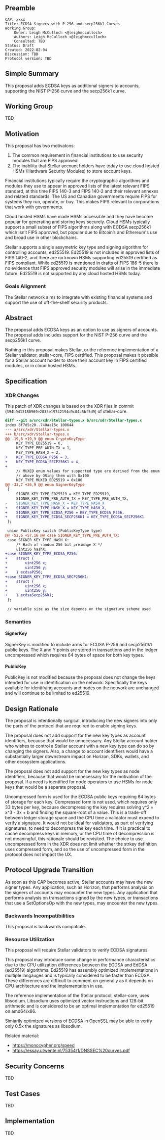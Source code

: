 ## Preamble

```
CAP: xxxx
Title: ECDSA Signers with P-256 and secp256k1 Curves
Working Group:
    Owner: Leigh McCulloch <@leighmcculloch>
    Authors: Leigh McCulloch <@leighmcculloch>
    Consulted: TBD
Status: Draft
Created: 2022-02-04
Discussion: TBD
Protocol version: TBD
```

## Simple Summary

This proposal adds ECDSA keys as additional signers to accounts, supporting the
NIST P-256 curve and the secp256k1 curve.

## Working Group

TBD

## Motivation

This proposal has two motivatons:
1. The common requirement in financial institutions to use security modules that
are FIPS approved.
2. The inability that Stellar account holders have today to use cloud hosted
HSMs (Hardware Security Modules) to store account keys.

Financial institutions typically require the cryptographic algorithms and
modules they use to appear in approved lists of the latest relevant FIPS
standard, at this time FIPS 140-3 and FIPS 140-2 and their relevant annexes and
related standards. The US and Canadian governments require FIPS for systems they
run, operate, or buy. This makes FIPS relevant to corporations that work with
governments.

Cloud hosted HSMs have made HSMs accessible and they have become popular for
generating and storing keys securely. Cloud HSMs typically support a small
subset of FIPS algorithms along with ECDSA secp256k1 which isn’t FIPS approved,
but popular due to Bitcoin’s and Ethereum's use and broad use in other
blockchains.

Stellar supports a single assymetric key type and signing algorithm for
controlling accounts, ed255519. Ed25519 is not included in approved lists of
FIPS 140-2, and there are no known HSMs supporting ed25519 certified as FIPS
compliant. While ed25519 is mentioned in drafts of FIPS 186-5 there is no
evidence that FIPS approved security modules will arise in the immediate future.
Ed25519 is not supported by any cloud hosted HSMs today.

### Goals Alignment

The Stellar network aims to integrate with existing financial systems and
support the use of off-the-shelf security products.

## Abstract

The proposal adds ECDSA keys as an option to use as signers of accounts. The
proposal adds includes support for the NIST P-256 curve and the secp256k1 curve.

Nothing in this proposal makes Stellar, or the reference implementation of a
Stellar validator, stellar-core, FIPS certified. This proposal makes it possible
for a Stellar account holder to store their account key in FIPS certified
modules, or in cloud hosted HSMs.

## Specification

### XDR Changes

This patch of XDR changes is based on the XDR files in commit (`394b9413180969e2035e19742194d9c04c5bf5d9`) of stellar-core.
```diff mddiffcheck.base=394b9413180969e2035e19742194d9c04c5bf5d9
diff --git a/src/xdr/Stellar-types.x b/src/xdr/Stellar-types.x
index 8f7d5c20..740aa15c 100644
--- a/src/xdr/Stellar-types.x
+++ b/src/xdr/Stellar-types.x
@@ -19,6 +19,9 @@ enum CryptoKeyType
     KEY_TYPE_ED25519 = 0,
     KEY_TYPE_PRE_AUTH_TX = 1,
     KEY_TYPE_HASH_X = 2,
+    KEY_TYPE_ECDSA_P256 = 3,
+    KEY_TYPE_ECDSA_SECP256K1 = 4,
+
     // MUXED enum values for supported type are derived from the enum values
     // above by ORing them with 0x100
     KEY_TYPE_MUXED_ED25519 = 0x100
@@ -33,7 +36,9 @@ enum SignerKeyType
 {
     SIGNER_KEY_TYPE_ED25519 = KEY_TYPE_ED25519,
     SIGNER_KEY_TYPE_PRE_AUTH_TX = KEY_TYPE_PRE_AUTH_TX,
-    SIGNER_KEY_TYPE_HASH_X = KEY_TYPE_HASH_X
+    SIGNER_KEY_TYPE_HASH_X = KEY_TYPE_HASH_X,
+    SIGNER_KEY_TYPE_ECDSA_P256 = KEY_TYPE_ECDSA_P256,
+    SIGNER_KEY_TYPE_ECDSA_SECP256K1 = KEY_TYPE_ECDSA_SECP256K1
 };
 
 union PublicKey switch (PublicKeyType type)
@@ -52,6 +57,16 @@ case SIGNER_KEY_TYPE_PRE_AUTH_TX:
 case SIGNER_KEY_TYPE_HASH_X:
     /* Hash of random 256 bit preimage X */
     uint256 hashX;
+case SIGNER_KEY_TYPE_ECDSA_P256:
+    struct {
+        uint256 x;
+        uint256 y;
+    } ecdsaP256;
+case SIGNER_KEY_TYPE_ECDSA_SECP256K1:
+    struct {
+        uint256 x;
+        uint256 y;
+    } ecdsaSecp256k1;
 };
 
 // variable size as the size depends on the signature scheme used

```

### Semantics

#### SignerKey

SignerKey is modified to include arms for ECDSA P-256 and secp2561k1 public
keys. The X and Y points are stored in transactions and in the ledger
uncompressed which requires 64 bytes of space for both key types.

#### PublicKey

PublicKey is not modified because the proposal does not change the keys intended
for use in identification on the network. Specifically the keys available for
identifying accounts and nodes on the network are unchanged and will continue to
be limited to ed25519.

## Design Rationale

The proposal is intentionally surgical, introducing the new signers into only
the parts of the protocol that are required to enable signing keys.

The proposal does not add support for the new key types as account identifiers,
because that would be unnecessary. Any Stellar account holder who wishes to
control a Stellar account with a new key type can do so by changing the signers.
Also, a change to account identifiers would have a substantially larger
downstream impact on Horizon, SDKs, wallets, and other ecosystem applications.

The proposal does not add support for the new key types as node identifiers,
because that would be unnecessary for the motivation of the proposal. If a need
is identified for node operators to use HSMs for node keys that would be a
separate proposal.

Uncompressed form is used for the ECDSA public keys requiring 64 bytes of
storage for each key. Compressed form is not used, which requires only 33 bytes
per key, because decompressing the key requires solving y^2 = x^3 - 3x + b and
finding the square-root of a value. This is a trade-off between ledger storage
space and the CPU time a validator must expend to verify a signature. It would
not be ideal for validators, as part of verifying signatures, to need to
decompress the key each time. If it is practical to cache decompress keys in
memory, or the CPU time of decompression is not meaningful, this rationale
should be revisited. The choice to use uncompressed form in the XDR does not
limit whether the strkey definition uses compressed form, and so the use of
uncompressed form in the protocol does not impact the UX.

## Protocol Upgrade Transition

As soon as this CAP becomes active, Stellar accounts may have the new signer
types. Any application, such as Horizon, that performs analysis on the signers
of accounts may encounter the new types. Any application that performs analysis
on transactions signed by the new types, or transactions that use a SetOptionsOp
with the new types, may encounter the new types.

### Backwards Incompatibilities

This proposal is backwards compatible.

### Resource Utilization

This proposal will require Stellar validators to verify ECDSA signatures.

This proposal may introduce some change in performance characteristics due to
the CPU utilization differences between the ECDSA and EdDSA (ed25519)
algorithms. Ed25519 has assembly optimized implementations in multiple langauges
and is typically considered to be faster than ECDSA. These differences are
difficult to comment on generally as it depends on CPU architecture and the
implementation in use.

The reference implementation of the Stellar protocol, stellar-core, uses
libsodium. Libsodium uses optimized vector instructions and 128-bit arithmetic
and is considered to be an optimal implementation for ed25519 on amd64/x86.

Simiarily optimized versions of ECDSA in OpenSSL may be able to verify only 0.5x
the signatures as libsodium.

Related material:
- https://monocypher.org/speed
- https://essay.utwente.nl/75354/1/DNSSEC%20curves.pdf

## Security Concerns

TBD

## Test Cases

TBD

## Implementation

TBD
